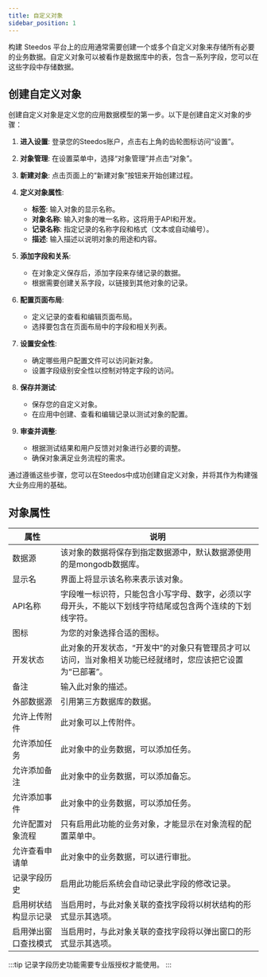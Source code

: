 ```yaml
---
title: 自定义对象
sidebar_position: 1
---
```


构建 Steedos 平台上的应用通常需要创建一个或多个自定义对象来存储所有必要的业务数据。自定义对象可以被看作是数据库中的表，包含一系列字段，您可以在这些字段中存储数据。

## 创建自定义对象

创建自定义对象是定义您的应用数据模型的第一步。以下是创建自定义对象的步骤：

1. **进入设置**: 登录您的Steedos账户，点击右上角的齿轮图标访问“设置”。

2. **对象管理**: 在设置菜单中，选择“对象管理”并点击“对象”。

3. **新建对象**: 点击页面上的“新建对象”按钮来开始创建过程。

4. **定义对象属性**:
   - **标签**: 输入对象的显示名称。
   - **对象名称**: 输入对象的唯一名称，这将用于API和开发。
   - **记录名称**: 指定记录的名称字段和格式（文本或自动编号）。
   - **描述**: 输入描述以说明对象的用途和内容。

5. **添加字段和关系**:
   - 在对象定义保存后，添加字段来存储记录的数据。
   - 根据需要创建关系字段，以链接到其他对象的记录。

6. **配置页面布局**:
   - 定义记录的查看和编辑页面布局。
   - 选择要包含在页面布局中的字段和相关列表。

7. **设置安全性**:
   - 确定哪些用户配置文件可以访问新对象。
   - 设置字段级别安全性以控制对特定字段的访问。

8. **保存并测试**:
   - 保存您的自定义对象。
   - 在应用中创建、查看和编辑记录以测试对象的配置。

9. **审查并调整**:
   - 根据测试结果和用户反馈对对象进行必要的调整。
   - 确保对象满足业务流程的需求。

通过遵循这些步骤，您可以在Steedos中成功创建自定义对象，并将其作为构建强大业务应用的基础。


## 对象属性

属性 | 说明
-- | --
数据源 | 该对象的数据将保存到指定数据源中，默认数据源使用的是mongodb数据库。
显示名 | 界面上将显示该名称来表示该对象。
API名称 | 字段唯一标识符，只能包含小写字母、数字，必须以字母开头，不能以下划线字符结尾或包含两个连续的下划线字符。
图标 | 为您的对象选择合适的图标。
开发状态 | 此对象的开发状态，“开发中”的对象只有管理员才可以访问，当对象相关功能已经就绪时，您应该把它设置为“已部署”。
备注 | 输入此对象的描述。
外部数据源 | 引用第三方数据库的数据。
允许上传附件 | 此对象可以上传附件。
允许添加任务 | 此对象中的业务数据，可以添加任务。
允许添加备注 | 此对象中的业务数据，可以添加备忘。
允许添加事件 | 此对象中的业务数据，可以添加任务。
允许配置对象流程 | 只有启用此功能的业务对象，才能显示在对象流程的配置菜单中。
允许查看申请单 | 此对象中的业务数据，可以进行审批。
记录字段历史 | 启用此功能后系统会自动记录此字段的修改记录。
启用树状结构显示记录 | 当启用时，与此对象关联的查找字段将以树状结构的形式显示其选项。
启用弹出窗口查找模式 | 当启用时，与此对象关联的查找字段将以弹出窗口的形式显示其选项。

:::tip
记录字段历史功能需要专业版授权才能使用。
:::

